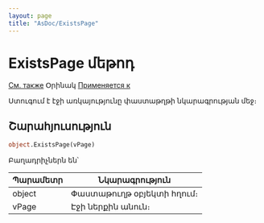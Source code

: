 ```yaml
---
layout: page
title: "AsDoc/ExistsPage"
---
```

# ExistsPage մեթոդ

[См. также](../Asdoc.md) Օրինակ [Применяется к](../Asdoc.md)
    

Ստուգում է էջի առկայությունը փաստաթղթի նկարագրության մեջ։

## Շարահյուսություն 

``` vb
object.ExistsPage(vPage)
```
Բաղադրիչներն են՝
    
| Պարամետր | Նկարագրություն |
|--|--|
| object | Փաստաթուղթ օբյեկտի հղում։ |
| vPage | Էջի ներքին անուն։ |
